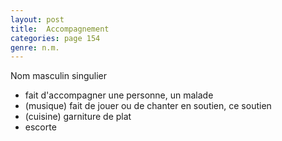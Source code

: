 ```yaml
---
layout: post
title:  Accompagnement
categories: page 154
genre: n.m.
---
```


Nom masculin singulier
- fait d'accompagner une personne, un malade
- (musique) fait de jouer ou de chanter en soutien, ce soutien
- (cuisine) garniture de plat
- escorte
